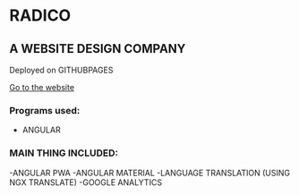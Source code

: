 # RADICO


## A WEBSITE DESIGN COMPANY 

Deployed on GITHUBPAGES

[Go to the website ]( https://roypa123.github.io/ron)

### Programs used:
- ANGULAR

###  MAIN THING INCLUDED:

-ANGULAR PWA
-ANGULAR MATERIAL
-LANGUAGE TRANSLATION (USING NGX TRANSLATE)
-GOOGLE ANALYTICS

